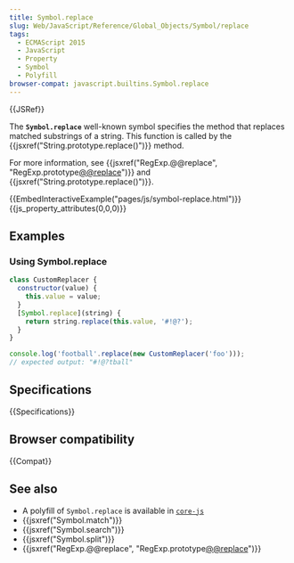 ```yaml
---
title: Symbol.replace
slug: Web/JavaScript/Reference/Global_Objects/Symbol/replace
tags:
  - ECMAScript 2015
  - JavaScript
  - Property
  - Symbol
  - Polyfill
browser-compat: javascript.builtins.Symbol.replace
---
```

{{JSRef}}

The **`Symbol.replace`** well-known symbol specifies the method that replaces
matched substrings of a string. This function is called by the
{{jsxref("String.prototype.replace()")}} method.

For more information, see
{{jsxref("RegExp.@@replace", "RegExp.prototype[@@replace]()")}}
and {{jsxref("String.prototype.replace()")}}.

{{EmbedInteractiveExample("pages/js/symbol-replace.html")}}{{js_property_attributes(0,0,0)}}

## Examples

### Using Symbol.replace

```js
class CustomReplacer {
  constructor(value) {
    this.value = value;
  }
  [Symbol.replace](string) {
    return string.replace(this.value, '#!@?');
  }
}

console.log('football'.replace(new CustomReplacer('foo')));
// expected output: "#!@?tball"
```

## Specifications

{{Specifications}}

## Browser compatibility

{{Compat}}

## See also

- A polyfill of `Symbol.replace` is available in
  [`core-js`](https://github.com/zloirock/core-js#ecmascript-symbol)
- {{jsxref("Symbol.match")}}
- {{jsxref("Symbol.search")}}
- {{jsxref("Symbol.split")}}
- {{jsxref("RegExp.@@replace", "RegExp.prototype[@@replace]()")}}
